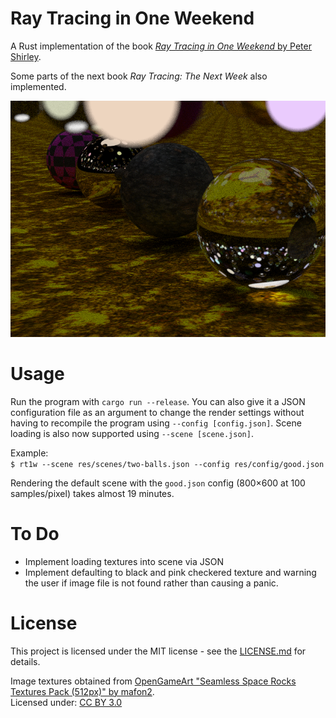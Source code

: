 # Ray Tracing in One Weekend

A Rust implementation of the book [*Ray Tracing in One Weekend* by Peter Shirley](https://in1weekend.blogspot.com/).

Some parts of the next book *Ray Tracing: The Next Week* also implemented.

<p align="center">
	<img src="output.png" alt="">	
</p>

# Usage

Run the program with `cargo run --release`. You can also give it a JSON configuration file as an argument to change the render settings without having to recompile the program using `--config [config.json]`. Scene loading is also now supported using `--scene [scene.json]`.

Example:  
`$ rt1w --scene res/scenes/two-balls.json --config res/config/good.json`

Rendering the default scene with the `good.json` config (800×600 at 100 samples/pixel) takes almost 19 minutes.

# To Do

- Implement loading textures into scene via JSON
- Implement defaulting to black and pink checkered texture and warning the user if image file is not found rather than causing a panic.

# License

This project is licensed under the MIT license - see the [LICENSE.md](LICENSE.md) for details.

Image textures obtained from [OpenGameArt "Seamless Space Rocks Textures Pack (512px)" by mafon2](https://opengameart.org/content/seamless-space-rocks-textures-pack-512px).  
Licensed under: [CC BY 3.0](https://creativecommons.org/licenses/by/3.0/legalcode)